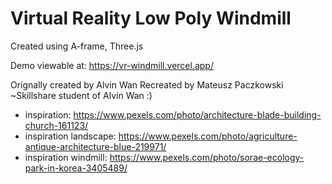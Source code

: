 # Virtual Reality Low Poly Windmill

Created using A-frame, Three.js

Demo viewable at: https://vr-windmill.vercel.app/

Orignally created by Alvin Wan
Recreated by Mateusz Paczkowski ~Skillshare student of Alvin Wan :)

* inspiration: https://www.pexels.com/photo/architecture-blade-building-church-161123/
* inspiration landscape: https://www.pexels.com/photo/agriculture-antique-architecture-blue-219971/
* inspiration windmill: https://www.pexels.com/photo/sorae-ecology-park-in-korea-3405489/
